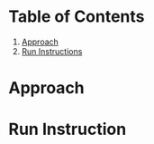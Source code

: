# Table of Contents
1. [Approach](README.md#approach)
2. [Run Instructions](README.md#run-instruction)

# Approach

# Run Instruction